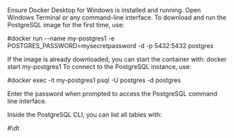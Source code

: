 Ensure Docker Desktop for Windows is installed and running.
Open Windows Terminal or any command-line interface.
To download and run the PostgreSQL image for the first time, use:


#docker run --name my-postgres1 -e POSTGRES_PASSWORD=mysecretpassword -d -p 5432:5432 postgres


If the image is already downloaded, you can start the container with:
docker start my-postgres1
To connect to the PostgreSQL instance, use:

#docker exec -it my-postgres1 psql -U postgres -d postgres


Enter the password when prompted to access the PostgreSQL command line interface.

Inside the PostgreSQL CLI, you can list all tables with:

#\dt
